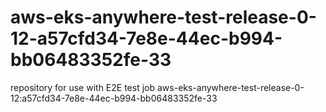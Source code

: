 # aws-eks-anywhere-test-release-0-12-a57cfd34-7e8e-44ec-b994-bb06483352fe-33
repository for use with E2E test job aws-eks-anywhere-test-release-0-12:a57cfd34-7e8e-44ec-b994-bb06483352fe-33
